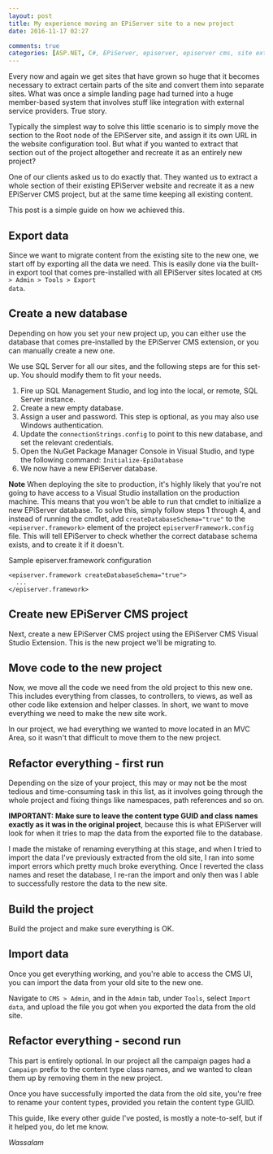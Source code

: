 ```yaml
---
layout: post
title: My experience moving an EPiServer site to a new project
date: 2016-11-17 02:27

comments: true
categories: [ASP.NET, C#, EPiServer, episerver, episerver cms, site extraction, Web Development]
---
```

Every now and again we get sites that have grown so huge that it becomes necessary to extract certain parts of the site and convert them into separate sites. What was once a simple landing page had turned into a huge member-based system that involves stuff like integration with external service providers. True story.

Typically the simplest way to solve this little scenario is to simply move the section to the Root node of the EPiServer site, and assign it its own URL in the website configuration tool. But what if you wanted to extract that section out of the project altogether and recreate it as an entirely new project?

<!--more-->

One of our clients asked us to do exactly that. They wanted us to extract a whole section of their existing EPiServer website and recreate it as a new EPiServer CMS project, but at the same time keeping all existing content.

This post is a simple guide on how we achieved this.

<h2>Export data</h2>

Since we want to migrate content from the existing site to the new one, we start off by exporting all the data we need. This is easily done via the built-in export tool that comes pre-installed with all EPiServer sites located at <code>CMS &gt; Admin &gt; Tools &gt; Export data</code>.

<h2>Create a new database</h2>

Depending on how you set your new project up, you can either use the database that comes pre-installed by the EPiServer CMS extension, or you can manually create a new one.

We use SQL Server for all our sites, and the following steps are for this set-up. You should modify them to fit your needs.

<ol>
<li>Fire up SQL Management Studio, and log into the local, or remote, SQL Server instance.</li>
<li>Create a new empty database.</li>
<li>Assign a user and password. This step is optional, as you may also use Windows authentication.</li>
<li>Update the <code>connectionStrings.config</code> to point to this new database, and set the relevant credentials.</li>
<li>Open the NuGet Package Manager Console in Visual Studio, and type the following command: <code>Initialize-EpiDatabase</code></li>
<li>We now have a new EPiServer database.</li>
</ol>

<strong>Note</strong> When deploying the site to production, it's highly likely that you're not going to have access to a Visual Studio installation on the production machine. This means that you won't be able to run that cmdlet to initialize a new EPiServer database. To solve this, simply follow steps 1 through 4, and instead of running the cmdlet, add <code>createDatabaseSchema="true"</code> to the <code>&lt;episerver.framework&gt;</code> element of the project <code>episerverFramework.config</code> file. This will tell EPiServer to check whether the correct database schema exists, and to create it if it doesn't.

Sample episerver.framework configuration

<pre><code class="xml">&lt;episerver.framework createDatabaseSchema="true"&gt;
  ...
&lt;/episerver.framework&gt;
</code></pre>

<h2>Create new EPiServer CMS project</h2>

Next, create a new EPiServer CMS project using the EPiServer CMS Visual Studio Extension. This is the new project we'll be migrating to.

<h2>Move code to the new project</h2>

Now, we move all the code we need from the old project to this new one. This includes everything from classes, to controllers, to views, as well as other code like extension and helper classes. In short, we want to move everything we need to make the new site work.

In our project, we had everything we wanted to move located in an MVC Area, so it wasn't that difficult to move them to the new project.

<h2>Refactor everything - first run</h2>

Depending on the size of your project, this may or may not be the most tedious and time-consuming task in this list, as it involves going through the whole project and fixing things like namespaces, path references and so on.

<strong>IMPORTANT: Make sure to leave the content type GUID and class names exactly as it was in the original project</strong>, because this is what EPiServer will look for when it tries to map the data from the exported file to the database.

I made the mistake of renaming everything at this stage, and when I tried to import the data I've previously extracted from the old site, I ran into some import errors which pretty much broke everything. Once I reverted the class names and reset the database, I re-ran the import and only then was I able to successfully restore the data to the new site.

<h2>Build the project</h2>

Build the project and make sure everything is OK.

<h2>Import data</h2>

Once you get everything working, and you're able to access the CMS UI, you can import the data from your old site to the new one.

Navigate to <code>CMS &gt; Admin</code>, and in the <code>Admin</code> tab, under <code>Tools</code>, select <code>Import data</code>, and upload the file you got when you exported the data from the old site.

<h2>Refactor everything - second run</h2>

This part is entirely optional. In our project all the campaign pages had a <code>Campaign</code> prefix to the content type class names, and we wanted to clean them up by removing them in the new project.

Once you have successfully imported the data from the old site, you're free to rename your content types, provided you retain the content type GUID.

This guide, like every other guide I've posted, is mostly a note-to-self, but if it helped you, do let me know.

<em>Wassalam</em>
